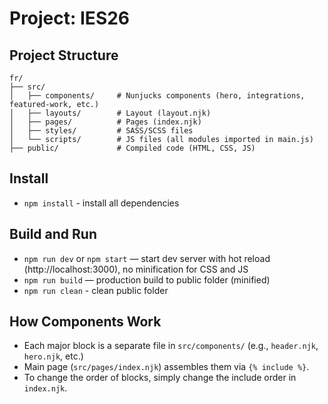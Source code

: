 # Project: IES26

## Project Structure

```
fr/
├── src/
│   ├── components/     # Nunjucks components (hero, integrations, featured-work, etc.)
│   ├── layouts/        # Layout (layout.njk)
│   ├── pages/          # Pages (index.njk)
│   ├── styles/         # SASS/SCSS files
│   └── scripts/        # JS files (all modules imported in main.js)
├── public/             # Compiled code (HTML, CSS, JS)
```

## Install

- `npm install` - install all dependencies

## Build and Run

- `npm run dev` or `npm start` — start dev server with hot reload (http://localhost:3000), no minification for CSS and JS
- `npm run build` — production build to public folder (minified)
- `npm run clean` - clean public folder

## How Components Work

- Each major block is a separate file in `src/components/` (e.g., `header.njk`, `hero.njk`, etc.)
- Main page (`src/pages/index.njk`) assembles them via `{% include %}`.
- To change the order of blocks, simply change the include order in `index.njk`.
